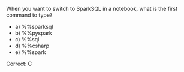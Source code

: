 When you want to switch to SparkSQL in a notebook, what is the first command to type?

- a) %%sparksql
- b) %%pyspark
- c) %%sql
- d) %%csharp
- e) %%spark

Correct: C